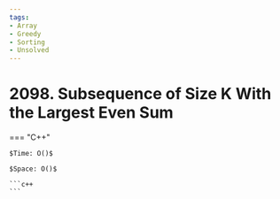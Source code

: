 ```yaml
---
tags:
- Array
- Greedy
- Sorting
- Unsolved
---
```



# 2098. Subsequence of Size K With the Largest Even Sum

=== "C++"

    $Time: O()$

    $Space: O()$

    ```c++
    ```